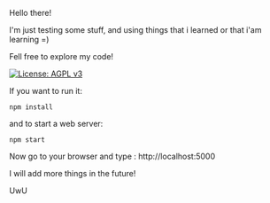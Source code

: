 Hello there!

I'm just testing some stuff, and using things that i learned or that i'am learning =) 

Fell free to explore my code!

[![License: AGPL v3](https://img.shields.io/badge/License-AGPL%20v3-blue.svg)](./LICENSE)

If you want to run it:

```
npm install
```
and to start a web server:

```
npm start
```

Now go to your browser and type : http://localhost:5000

I will add more things in the future!

UwU
